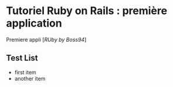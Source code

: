 # Tutoriel Ruby on Rails : première application

Premiere appli [*RUby by Boss94*]

## Test List ##
* first item
* another item